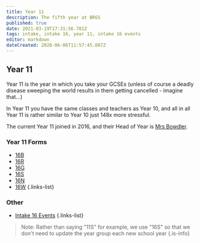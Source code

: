 ```yaml
---
title: Year 11
description: The fifth year at BRGS
published: true
date: 2021-03-19T17:31:56.781Z
tags: intake, intake 16, year 11, intake 16 events
editor: markdown
dateCreated: 2020-06-06T11:57:45.087Z
---
```


## Year 11
Year 11 is the year in which you take your GCSEs (unless of course a deadly disease sweeping the world results in them getting cancelled - imagine that...)

In Year 11 you have the same classes and teachers as Year 10, and all in all Year 11 is rather similar to Year 10 just 148x more stressful.

The current Year 11 joined in 2016, and their Head of Year is [Mrs Bowdler](/teachers/mrs-bowdler).

### Year 11 Forms
- [16B](/students/intake16/b)
- [16R](/students/intake16/r)
- [16G](/students/intake16/g)
- [16S](/students/intake16/s)
- [16N](/students/intake16/n)
- [16W](/students/intake16/w)
{.links-list}

### Other
- [Intake 16 Events](/students/intake16/events)
{.links-list}

> Note:  Rather than saying "11S" for example, we use "16S" so that we don't need to update the year group each new school year
{.is-info}